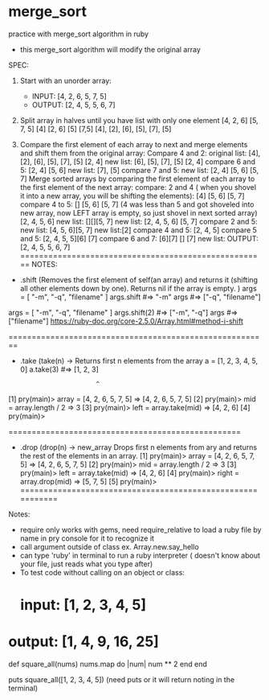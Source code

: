 # merge_sort
practice with merge_sort algorithm in ruby

- this merge_sort algorithm will modify the original array

SPEC:
1. Start with an unorder array:
    - INPUT: [4, 2, 6, 5, 7, 5]
    - OUTPUT: [2, 4, 5, 5, 6, 7]

2. Split array in halves until you have list with only one element
    [4, 2, 6] [5, 7, 5]
    [4] [2, 6] [5] [7,5]
    [4], [2], [6], [5], [7], [5]
3. Compare the first element of each array to next and merge elements and shift them from the original array:
    Compare 4 and 2:
    original list: [4], [2], [6], [5], [7], [5]
      [2, 4]
    new list: [6], [5], [7], [5]
    [2, 4]
    compare 6 and 5:
    [2, 4] [5, 6]
    new list: [7], [5]
    compare 7 and 5:
    new list:
    [2, 4] [5, 6] [5, 7]
    Merge sorted arrays by comparing the first element of each array to the first element of the next array:
    compare: 2 and 4 ( when you shovel it into a new array, you will be shifting the elements):
    [4] [5, 6] [5, 7]
    compare 4 to 5:
    [] [5, 6] [5, 7] (4 was less than 5 and got shoveled into new array, now LEFT array is empty, so just shovel in next sorted array)
    [2, 4, 5, 6]
    new list: [][][5, 7]
    new list: [2, 4, 5, 6] [5, 7]
    compare 2 and 5:
    new list: [4, 5, 6][5, 7]
    new list:[2]
    compare 4 and 5:
    [2, 4, 5]
    compare 5 and 5:
    [2, 4, 5, 5][6] [7]
    compare 6 and 7:
    [6][7]
    [] [7]
    new list:
    OUTPUT: [2, 4, 5, 5, 6, 7]
=====================================================
NOTES:
- .shift (Removes the first element of self(an array) and returns it (shifting all other elements down by one). Returns nil if the array is empty. )
    args = [ "-m", "-q", "filename" ]
args.shift     #=> "-m"
args           #=> ["-q", "filename"]

args = [ "-m", "-q", "filename" ]
args.shift(2)  #=> ["-m", "-q"]
args           #=> ["filename"]
https://ruby-doc.org/core-2.5.0/Array.html#method-i-shift

========================================================

- .take (take(n) → Returns first n elements from the array
a = [1, 2, 3, 4, 5, 0]
a.take(3)             #=> [1, 2, 3]

                           ^
[1] pry(main)> array = [4, 2, 6, 5, 7, 5]
=> [4, 2, 6, 5, 7, 5]
[2] pry(main)> mid = array.length / 2
=> 3
[3] pry(main)> left = array.take(mid)
=> [4, 2, 6]
[4] pry(main)>

==================================================
- .drop (drop(n) → new_array
Drops first n elements from ary and returns the rest of the elements in an array.
[1] pry(main)> array = [4, 2, 6, 5, 7, 5]
=> [4, 2, 6, 5, 7, 5]
[2] pry(main)> mid = array.length / 2
=> 3
[3] pry(main)> left = array.take(mid)
=> [4, 2, 6]
[4] pry(main)> right = array.drop(mid)
=> [5, 7, 5]
[5] pry(main)>
===========================================================

Notes:
- require only works with gems, need require_relative to load a ruby file by name in pry console for it to recognize it
- call argument outside of class ex. Array.new.say_hello
- can type 'ruby' in terminal to run a ruby interpreter ( doesn't know about your file, just reads what you type after)
- To test code without calling on an object or class:
    # input: [1, 2, 3, 4, 5]
# output: [1, 4, 9, 16, 25]
def square_all(nums)
  nums.map do |num|
    num ** 2
  end
end

puts square_all([1, 2, 3, 4, 5])
 (need puts or it will return noting in the terminal)
